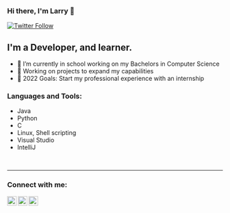 ### Hi there, I'm Larry 👋

[![Twitter Follow](https://img.shields.io/twitter/follow/larrylee1994?color=1DA1F2&logo=twitter&style=for-the-badge)](https://twitter.com/intent/follow?original_referer=https%3A%2F%2Fgithub.com%2Flarrylee1994&screen_name=larrylee1994)

## I'm a Developer, and learner.

- 🌱 I’m currently in school working on my Bachelors in Computer Science
- 🌱 Working on projects to expand my capabilities
- 🥅 2022 Goals: Start my professional experience with an internship

### Languages and Tools:

- Java
- Python
- C
- Linux, Shell scripting
- Visual Studio
- IntelliJ

<br />

---
### Connect with me:

[<img align="left" alt="larrylee1994 | Twitter" width="22px" src="https://cdn.jsdelivr.net/npm/simple-icons@v3/icons/twitter.svg" />][twitter]
[<img align="left" alt="larryleejr | LinkedIn" width="22px" src="https://cdn.jsdelivr.net/npm/simple-icons@v3/icons/linkedin.svg" />][linkedin]
[<img align="left" alt="larrylee1994 | Instagram" width="22px" src="https://cdn.jsdelivr.net/npm/simple-icons@v3/icons/instagram.svg" />][instagram]


[twitter]: https://twitter.com/larrylee1994
[instagram]: https://instagram.com/larrylee1994
[linkedin]: https://linkedin.com/in/larryleejr
